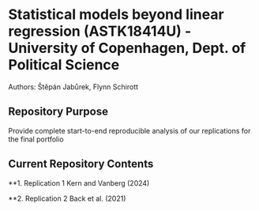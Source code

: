 # Statistical models beyond linear regression (ASTK18414U) - University of Copenhagen, Dept. of Political Science

Authors: Štěpán Jabůrek, Flynn Schirott 


## Repository Purpose

Provide complete start-to-end reproducible analysis of our replications for the final portfolio 


## Current Repository Contents
**1. Replication 1 Kern and Vanberg (2024)

    

**2. Replication 2 Back et al. (2021)
